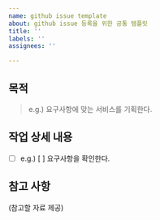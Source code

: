 ```yaml
---
name: github issue template
about: github issue 등록을 위한 공통 템플릿
title: ''
labels: ''
assignees: ''

---
```


## 목적
> e.g.) 요구사항에 맞는 서비스를 기획한다. 
## 작업 상세 내용
- [ ] e.g.) [ ] 요구사항을 확인한다. 
## 참고 사항 
(참고할 자료 제공)
